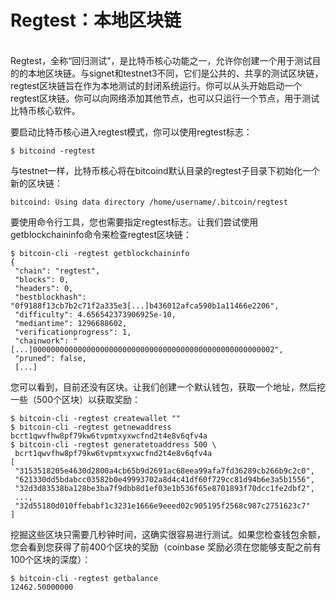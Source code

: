 # Regtest：本地区块链

\
Regtest，全称“回归测试”，是比特币核心功能之一，允许你创建一个用于测试目的的本地区块链。与signet和testnet3不同，它们是公共的、共享的测试区块链，regtest区块链旨在作为本地测试的封闭系统运行。你可以从头开始启动一个regtest区块链。你可以向网络添加其他节点，也可以只运行一个节点，用于测试比特币核心软件。&#x20;

要启动比特币核心进入regtest模式，你可以使用regtest标志：

```
$ bitcoind -regtest
```

与testnet一样，比特币核心将在bitcoind默认目录的regtest子目录下初始化一个新的区块链：

```
bitcoind: Using data directory /home/username/.bitcoin/regtest
```

要使用命令行工具，您也需要指定regtest标志。让我们尝试使用getblockchaininfo命令来检查regtest区块链：

```
$ bitcoin-cli -regtest getblockchaininfo
{
 "chain": "regtest",
 "blocks": 0,
 "headers": 0,
 "bestblockhash": "0f9188f13cb7b2c71f2a335e3[...]b436012afca590b1a11466e2206",
 "difficulty": 4.656542373906925e-10,
 "mediantime": 1296688602,
 "verificationprogress": 1,
 "chainwork": "[...]000000000000000000000000000000000000000000000000000002",
 "pruned": false,
 [...]
```

您可以看到，目前还没有区块。让我们创建一个默认钱包，获取一个地址，然后挖一些（500个区块）以获取奖励：

```
$ bitcoin-cli -regtest createwallet ""
$ bitcoin-cli -regtest getnewaddress
bcrt1qwvfhw8pf79kw6tvpmtxyxwcfnd2t4e8v6qfv4a
$ bitcoin-cli -regtest generatetoaddress 500 \
 bcrt1qwvfhw8pf79kw6tvpmtxyxwcfnd2t4e8v6qfv4a
[
 "3153518205e4630d2800a4cb65b9d2691ac68eea99afa7fd36289cb266b9c2c0",
 "621330dd5bdabcc03582b0e49993702a8d4c41df60f729cc81d94b6e3a5b1556",
 "32d3d83538ba128be3ba7f9dbb8d1ef03e1b536f65e8701893f70dcc1fe2dbf2",
 ...,
 "32d55180d010ffebabf1c3231e1666e9eeed02c905195f2568c987c2751623c7"
]
```

挖掘这些区块只需要几秒钟时间，这确实很容易进行测试。如果您检查钱包余额，您会看到您获得了前400个区块的奖励（coinbase 奖励必须在您能够支配之前有100个区块的深度）：

```
$ bitcoin-cli -regtest getbalance
12462.50000000
```

